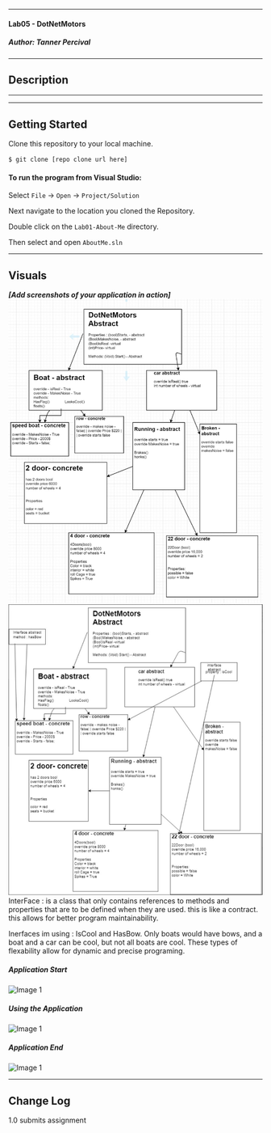 
------------------------------

#### Lab05 - DotNetMotors
##### *Author: Tanner Percival*

------------------------------

## Description
***

------------------------------

## Getting Started
Clone this repository to your local machine.
```
$ git clone [repo clone url here]
```
#### To run the program from Visual Studio:
Select ```File``` -> ```Open``` -> ```Project/Solution```

Next navigate to the location you cloned the Repository.

Double click on the ```Lab01-About-Me``` directory.

Then select and open ```AboutMe.sln```

------------------------------

## Visuals
***[Add screenshots of your application in action]***
![Image 1](/assets/diagram.JPG)
![Image 1](/assets/diagram2.0.JPG)
InterFace : is a class that only contains references to methods and properties that are to be defined when they are used. 
this is like a contract. this allows for better program maintainability.

Inerfaces im using : IsCool and HasBow. Only boats would have bows, and a boat and a car can be cool, but not all boats are cool. These types of flexability allow for dynamic and precise programing.
##### Application Start
![Image 1](https://via.placeholder.com/750x500)
##### Using the Application
![Image 1](https://via.placeholder.com/750x500)
##### Application End
![Image 1](https://via.placeholder.com/750x500)

------------------------------

## Change Log
1.0 submits assignment


